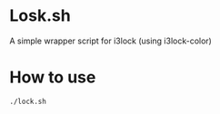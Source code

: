 # Losk.sh

A simple wrapper script for i3lock (using i3lock-color)

# How to use
```bash
./lock.sh
```

